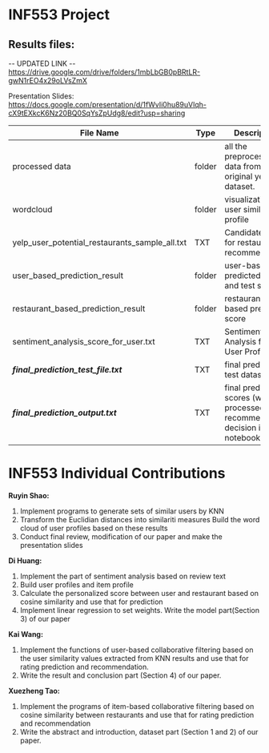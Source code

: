# INF553 Project 

## Results files:

-- UPDATED LINK --
https://drive.google.com/drive/folders/1mbLbGB0pBRtLR-gwN1rEO4x29oLVsZmX <br>

Presentation Slides:
https://docs.google.com/presentation/d/1fWvIi0hu89uVlqh-cX9tEXkcK6Nz20BQ0SqYsZpUdg8/edit?usp=sharing <br>

| File Name                                      | Type   | Description                                                                    |
|------------------------------------------------|--------|--------------------------------------------------------------------------------|
| processed data                                 | folder | all the preprocessed data from the original yelp dataset.                      |
| wordcloud                                      | folder | visualization of user similarity profile                                       |
| yelp_user_potential_restaurants_sample_all.txt | TXT    | Candidate set for restaurant recommendation                                    |
| user_based_prediction_result                   | folder | user-based predicted score and test sets                                       |
| restaurant_based_prediction_result             | folder | restaurant-based predicted score                                               |
| sentiment_analysis_score_for_user.txt          | TXT    | Sentiment Analysis for User Profile                                            |
| ***final_prediction_test_file.txt***                 | TXT    | final prediction test dataset                                                  |
| ***final_prediction_output.txt***                    | TXT    | final predicted scores (we processed the recommendation decision in notebook)  |


# INF553 Individual Contributions
**Ruyin Shao:** <br>
1. Implement programs to generate sets of similar users by KNN  <br> 
2. Transform the Euclidian distances into similariti measures Build the word cloud of user profiles based on these results <br> 
3. Conduct final review, modification of our paper and make the presentation slides

**Di Huang:**  <br>
1. Implement the part of sentiment analysis based on review text  <br> 
2. Build user profiles and item profile <br> 
3. Calculate the personalized score between user and restaurant based on cosine similarity and use that for prediction  <br> 
4. Implement linear regression to set weights. Write the model part(Section 3) of our paper

**Kai Wang:**  <br>
1. Implement the functions of user-based collaborative filtering based on the user similarity values extracted from KNN results and use that for rating prediction and recommendation. <br> 
2. Write the result and conclusion part (Section 4) of our paper.

**Xuezheng Tao:**  <br>
1. Implement the programs of item-based collaborative filtering based on cosine similarity between restaurants and use that for rating prediction and recommendation  <br>
2. Write the abstract and introduction, dataset part (Section 1 and 2) of our paper.
